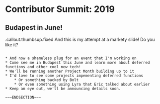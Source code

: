 <!SLIDE[bg=_images/budapest.jpg] center invert nofooter fullscreen>
# Contributor Summit: 2019
## Budapest in June!

.callout.thumbsup.fixed And this is my attempt at a markety slide! Do you like it?


~~~SECTION:notes~~~

* And now a shameless plug for an event that I'm working on
* Come see me in Budapest this June and learn more about deferred functions and other cool new tech!
* We'll be running another Project Month building up to it
* I'd love to see some projects impementing deferred functions
    * Or something backed by Bolt
    * Or even something using Lyra that Eric talked about earlier
* Keep an eye out, we'll be announcing details soon.

~~~ENDSECTION~~~
